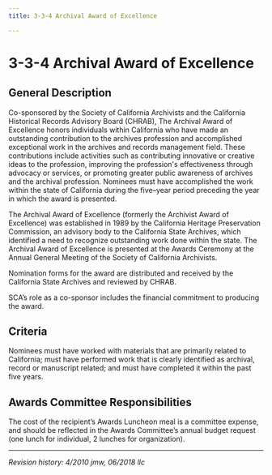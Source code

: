 ```yaml
---
title: 3-3-4 Archival Award of Excellence

---
```


# 3-3-4 Archival Award of Excellence

## General Description

Co-sponsored by the Society of California Archivists and the California Historical Records Advisory Board (CHRAB), The Archival Award of Excellence honors individuals within California who have made an outstanding contribution to the archives profession and accomplished exceptional work in the archives and records management field. These contributions include activities such as contributing innovative or creative ideas to the profession, improving the profession's effectiveness through advocacy or services, or promoting greater public awareness of archives and the archival profession. Nominees must have accomplished the work within the state of California during the five–year period preceding the year in which the award is presented.

The Archival Award of Excellence (formerly the Archivist Award of Excellence) was established in 1989 by the California Heritage Preservation Commission, an advisory body to the California State Archives, which identified a need to recognize outstanding work done within the state. The Archival Award of Excellence is presented at the Awards Ceremony at the Annual General Meeting of the Society of California Archivists.

Nomination forms for the award are distributed and received by the California State Archives and reviewed by CHRAB.

SCA’s role as a co-sponsor includes the financial commitment to producing the award.

## Criteria

Nominees must have worked with materials that are primarily related to California; must have performed work that is clearly identified as archival, record or manuscript related; and must have completed it within the past five years.

## Awards Committee Responsibilities

The cost of the recipient’s Awards Luncheon meal is a committee expense, and should be reflected in the Awards Committee’s annual budget request (one lunch for individual, 2 lunches for organization).

***

_Revision history: 4/2010 jmw, 06/2018 llc_
